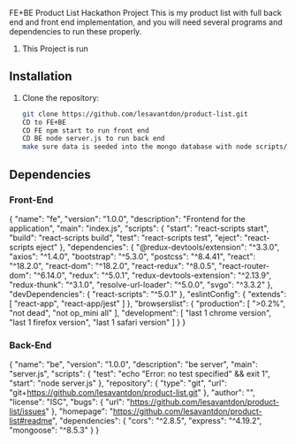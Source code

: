 FE+BE Product List Hackathon Project
This is my product list with full back end and front end implementation, and you will need several programs and dependencies to run these properly.

1. This Project is run

## Installation

1. Clone the repository:

   ```bash
   git clone https://github.com/lesavantdon/product-list.git
   CD to FE+BE
   CD FE npm start to run front end
   CD BE node server.js to run back end
   make sure data is seeded into the mongo database with node scripts/seed.js

   ```

## Dependencies

### Front-End

{
"name": "fe",
"version": "1.0.0",
"description": "Frontend for the application",
"main": "index.js",
"scripts": {
"start": "react-scripts start",
"build": "react-scripts build",
"test": "react-scripts test",
"eject": "react-scripts eject"
},
"dependencies": {
"@redux-devtools/extension": "^3.3.0",
"axios": "^1.4.0",
"bootstrap": "^5.3.0",
"postcss": "^8.4.41",
"react": "^18.2.0",
"react-dom": "^18.2.0",
"react-redux": "^8.0.5",
"react-router-dom": "^6.14.0",
"redux": "^5.0.1",
"redux-devtools-extension": "^2.13.9",
"redux-thunk": "^3.1.0",
"resolve-url-loader": "^5.0.0",
"svgo": "^3.3.2"
},
"devDependencies": {
"react-scripts": "^5.0.1"
},
"eslintConfig": {
"extends": [
"react-app",
"react-app/jest"
]
},
"browserslist": {
"production": [
">0.2%",
"not dead",
"not op_mini all"
],
"development": [
"last 1 chrome version",
"last 1 firefox version",
"last 1 safari version"
]
}
}

### Back-End

{
"name": "be",
"version": "1.0.0",
"description": "be server",
"main": "server.js",
"scripts": {
"test": "echo \"Error: no test specified\" && exit 1",
"start": "node server.js"
},
"repository": {
"type": "git",
"url": "git+https://github.com/lesavantdon/product-list.git"
},
"author": "",
"license": "ISC",
"bugs": {
"url": "https://github.com/lesavantdon/product-list/issues"
},
"homepage": "https://github.com/lesavantdon/product-list#readme",
"dependencies": {
"cors": "^2.8.5",
"express": "^4.19.2",
"mongoose": "^8.5.3"
}
}
